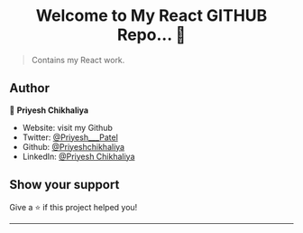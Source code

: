 <h1 align="center">Welcome to My React GITHUB Repo... 👋</h1>

> Contains my React work.

## Author

👤 **Priyesh Chikhaliya**

* Website: visit my Github
* Twitter: [@Priyesh\_\_\_Patel](https://twitter.com/Priyesh\_\_\_Patel)
* Github: [@Priyeshchikhaliya](https://github.com/Priyeshchikhaliya)
* LinkedIn: [@Priyesh Chikhaliya ](https://www.linkedin.com/in/priyesh-chikhaliya-a11753151)

## Show your support

Give a ⭐️ if this project helped you!

***
